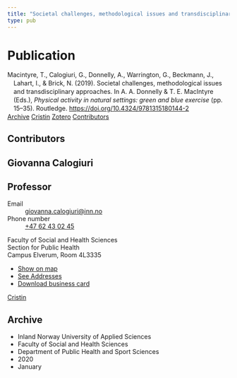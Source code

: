 ```yaml
---
title: "Societal challenges, methodological issues and transdisciplinary approaches"
type: pub
---
```

<h1>Publication</h1>
<article id="csl-bib-container-WS5AI2AZ" class="csl-bib-container">
  <div class="csl-bib-body" style="line-height: 1.35; padding-left: 1em; text-indent:-1em;">
  <div class="csl-entry">Macintyre, T., Calogiuri, G., Donnelly, A., Warrington, G., Beckmann, J., Lahart, I., &amp; Brick, N. (2019). Societal challenges, methodological issues and transdisciplinary approaches. In A. A. Donnelly &amp; T. E. MacIntyre (Eds.), <i>Physical activity in natural settings: green and blue exercise</i> (pp. 15&#x2013;35). Routledge. <a href="https://doi.org/10.4324/9781315180144-2">https://doi.org/10.4324/9781315180144-2</a></div>
</div>
  <div class="csl-bib-buttons">
    <a href="#taxonomy-article-WS5AI2AZ" class="csl-bib-button">Archive</a>
    <a href="https://app.cristin.no/results/show.jsf?id=1774773" alt="Cristin URL" class="csl-bib-button">Cristin</a>
    <a href="http://zotero.org/groups/5022929/items/WS5AI2AZ" alt="Zotero URL" class="csl-bib-button">Zotero</a>
    <a href="#contributors-article-WS5AI2AZ" class="csl-bib-button">Contributors</a>
  </div>
  <div id="csl-bib-meta-container-WS5AI2AZ"></div>
</article>
<div id="csl-bib-meta-WS5AI2AZ" class="csl-bib-meta">
  <article id="contributors-article-WS5AI2AZ" class="contributors-article">
    <h1>Contributors</h1>
    <div class="personas">
<div class="vrtx-hinn-person-card">
<div class="photo">
<i class="lar la-user-circle missing-person"></i>
</div>
<div class="info">
<hgroup><h1>Giovanna Calogiuri</h1>
<h2>Professor</h2>
</hgroup><dl>
<dt>Email</dt>
<dd>
<a href="mailto:giovanna.calogiuri@inn.no">giovanna.calogiuri@inn.no</a>
</dd>
<dt>Phone number</dt>
<dd><a href="tel:+4762430245">
+47 62 43 02 45
</a></dd>
</dl>
<p>
Faculty of Social and Health Sciences<br>
Section for Public Health<br>
Campus Elverum,
Room 4L3335
</p>
<ul class="vrtx-hinn-links">
<li><a href="https://www.google.com/maps?q=60.88177,11.53669">Show on map</a></li>
<li><a href="https://www.inn.no/english/find-an-employee/giovanna-calogiuri.html#vrtx-hinn-addresses">See Addresses</a></li>
<li><a href="https://www.inn.no/english/find-an-employee/giovanna-calogiuri.html?vrtx=vcf">Download business card</a></li>
</ul>
</div>
</div>
<a href="https://app.cristin.no/persons/show.jsf?id=358086" alt="Cristin URL" class="personas-cristin">Cristin</a>
</div>
  </article>
  <article id="taxonomy-article-WS5AI2AZ" class="taxonomy-article">
    <h1>Archive</h1>
    <ul>
      <li>Inland Norway University of Applied Sciences</li>
      <li>Faculty of Social and Health Sciences</li>
      <li>Department of Public Health and Sport Sciences</li>
      <li>2020</li>
      <li>January</li>
    </ul>
  </article>
</div>
